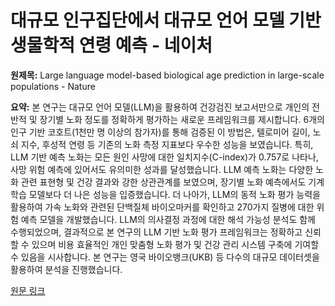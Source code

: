 # 대규모 인구집단에서 대규모 언어 모델 기반 생물학적 연령 예측 - 네이처

**원제목:** Large language model-based biological age prediction in large-scale populations - Nature

**요약:** 본 연구는 대규모 언어 모델(LLM)을 활용하여 건강검진 보고서만으로 개인의 전반적 및 장기별 노화 정도를 정확하게 평가하는 새로운 프레임워크를 제시합니다.  6개의 인구 기반 코호트(1천만 명 이상의 참가자)를 통해 검증된 이 방법은, 텔로미어 길이, 노쇠 지수, 후성적 연령 등 기존의 노화 측정 지표보다 우수한 성능을 보였습니다. 특히, LLM 기반 예측 노화는 모든 원인 사망에 대한 일치지수(C-index)가 0.757로 나타나, 사망 위험 예측에 있어서도 유의미한 성과를 달성했습니다.  LLM 예측 노화는 다양한 노화 관련 표현형 및 건강 결과와 강한 상관관계를 보였으며, 장기별 노화 예측에서도 기계 학습 모델보다 더 나은 성능을 입증했습니다.  더 나아가,  LLM의 동적 노화 평가 능력을 활용하여 가속 노화와 관련된 단백질체 바이오마커를 확인하고 270가지 질병에 대한 위험 예측 모델을 개발했습니다.  LLM의 의사결정 과정에 대한 해석 가능성 분석도 함께 수행되었으며, 결과적으로 본 연구의 LLM 기반 노화 평가 프레임워크는 정확하고 신뢰할 수 있으며 비용 효율적인 개인 맞춤형 노화 평가 및 건강 관리 시스템 구축에 기여할 수 있음을 시사합니다.  본 연구는 영국 바이오뱅크(UKB) 등 다수의 대규모 데이터셋을 활용하여 분석을 진행했습니다.

[원문 링크](https://www.nature.com/articles/s41591-025-03856-8)
